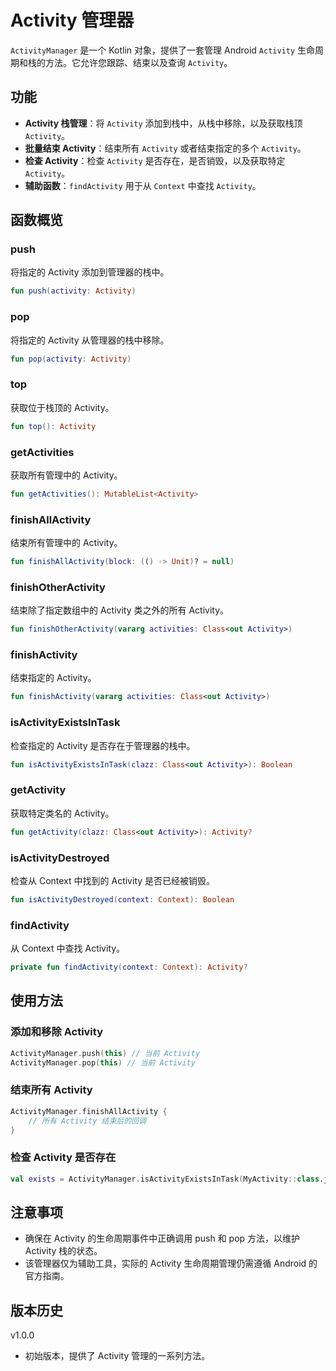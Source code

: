 # Activity 管理器

`ActivityManager` 是一个 Kotlin 对象，提供了一套管理 Android `Activity`
生命周期和栈的方法。它允许您跟踪、结束以及查询 `Activity`。

## 功能

- **Activity 栈管理**：将 `Activity` 添加到栈中，从栈中移除，以及获取栈顶 `Activity`。
- **批量结束 Activity**：结束所有 `Activity` 或者结束指定的多个 `Activity`。
- **检查 Activity**：检查 `Activity` 是否存在，是否销毁，以及获取特定 `Activity`。
- **辅助函数**：`findActivity` 用于从 `Context` 中查找 `Activity`。

## 函数概览

### push

将指定的 Activity 添加到管理器的栈中。

```kotlin
fun push(activity: Activity)
```

### pop

将指定的 Activity 从管理器的栈中移除。

```kotlin
fun pop(activity: Activity)
```

### top

获取位于栈顶的 Activity。

```kotlin
fun top(): Activity
```

### getActivities

获取所有管理中的 Activity。

```kotlin
fun getActivities(): MutableList<Activity>
```

### finishAllActivity

结束所有管理中的 Activity。

```kotlin
fun finishAllActivity(block: (() -> Unit)? = null)
```

### finishOtherActivity

结束除了指定数组中的 Activity 类之外的所有 Activity。

```kotlin
fun finishOtherActivity(vararg activities: Class<out Activity>)
```

### finishActivity

结束指定的 Activity。

```kotlin
fun finishActivity(vararg activities: Class<out Activity>)
```

### isActivityExistsInTask

检查指定的 Activity 是否存在于管理器的栈中。

```kotlin
fun isActivityExistsInTask(clazz: Class<out Activity>): Boolean
```

### getActivity

获取特定类名的 Activity。

```kotlin
fun getActivity(clazz: Class<out Activity>): Activity?
```

### isActivityDestroyed

检查从 Context 中找到的 Activity 是否已经被销毁。

```kotlin
fun isActivityDestroyed(context: Context): Boolean
```

### findActivity

从 Context 中查找 Activity。

```kotlin
private fun findActivity(context: Context): Activity?
```

## 使用方法

### 添加和移除 Activity

```kotlin
ActivityManager.push(this) // 当前 Activity
ActivityManager.pop(this) // 当前 Activity
```

### 结束所有 Activity

```kotlin
ActivityManager.finishAllActivity {
    // 所有 Activity 结束后的回调
}
```

### 检查 Activity 是否存在

```kotlin
val exists = ActivityManager.isActivityExistsInTask(MyActivity::class.java)
```

## 注意事项

- 确保在 Activity 的生命周期事件中正确调用 push 和 pop 方法，以维护 Activity 栈的状态。
- 该管理器仅为辅助工具，实际的 Activity 生命周期管理仍需遵循 Android 的官方指南。

## 版本历史

v1.0.0

- 初始版本，提供了 Activity 管理的一系列方法。